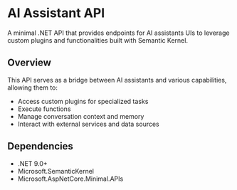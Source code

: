 # AI Assistant API

A minimal .NET API that provides endpoints for AI assistants UIs to leverage custom plugins and functionalities built with Semantic Kernel.

## Overview

This API serves as a bridge between AI assistants and various capabilities, allowing them to:
- Access custom plugins for specialized tasks
- Execute functions
- Manage conversation context and memory
- Interact with external services and data sources

## Dependencies

- .NET 9.0+
- Microsoft.SemanticKernel
- Microsoft.AspNetCore.Minimal.APIs
